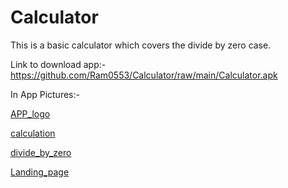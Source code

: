 # Calculator
This is a basic calculator which covers the divide by zero case.

Link to download app:-   https://github.com/Ram0553/Calculator/raw/main/Calculator.apk

In App Pictures:-

[APP_logo](https://user-images.githubusercontent.com/53968496/127120409-fad30360-9048-4321-82b5-85bd8e01fb9f.png)

[calculation](https://user-images.githubusercontent.com/53968496/127120422-645a92ed-7baa-4ddd-882f-93e53b3be5ea.jpg)

[divide_by_zero](https://user-images.githubusercontent.com/53968496/127120444-b344b2f1-227e-41a0-b798-900c09ad1076.jpg)

[Landing_page](https://user-images.githubusercontent.com/53968496/127120460-d0a4f6a5-f950-49a9-aa81-f336207d0486.jpg)

